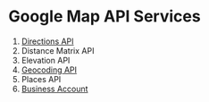 # Google Map API Services

 1. [Directions API](http://github.com/fungio/FungioGoogleMapBundle/blob/master/Resources/doc/usage/services/directions/directions.md)
 2. Distance Matrix API
 3. Elevation API
 4. [Geocoding API](http://github.com/fungio/FungioGoogleMapBundle/blob/master/Resources/doc/usage/services/geocoding/geocoder.md)
 5. Places API
 6. [Business Account](http://github.com/fungio/FungioGoogleMapBundle/blob/master/Resources/doc/usage/services/business_account.md)
